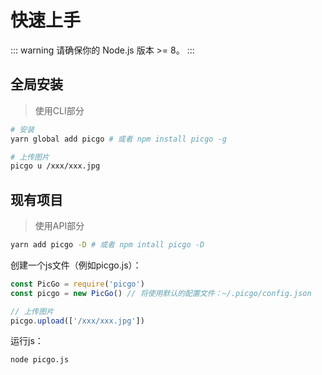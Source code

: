 # 快速上手

::: warning
请确保你的 Node.js 版本 >= 8。
:::

## 全局安装

> 使用CLI部分

```bash
# 安装
yarn global add picgo # 或者 npm install picgo -g

# 上传图片
picgo u /xxx/xxx.jpg
```

## 现有项目

> 使用API部分

```bash
yarn add picgo -D # 或者 npm intall picgo -D
```
创建一个js文件（例如picgo.js）：
```js
const PicGo = require('picgo')
const picgo = new PicGo() // 将使用默认的配置文件：~/.picgo/config.json

// 上传图片
picgo.upload(['/xxx/xxx.jpg'])
```
运行js：

```sh
node picgo.js
```